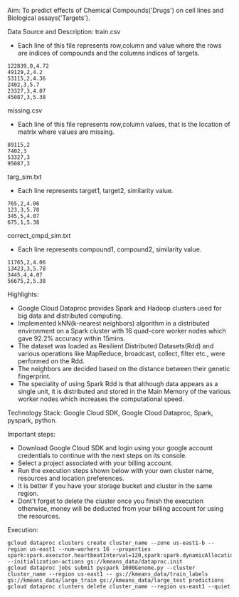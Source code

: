 Aim: To predict effects of Chemical Compounds('Drugs') on cell lines and Biological assays('Targets').

Data Source and Description:
train.csv 
  * Each line of this file represents row,column and value where the rows are indices of compounds and the columns indices of targets.
```
122839,0,4.72
49129,2,4.2
53115,2,4.36
2402,3,5.7
23327,3,4.07
45087,3,5.38
```
missing.csv
  * Each line of this file represents row,column values, that is the location of matrix where values are missing.
```
89115,2
7402,3
53327,3
95087,3
```
targ_sim.txt
  * Each line represents target1, target2, similarity value.
```
765,2,4.06
123,3,5.78
345,5,4.07
675,1,5.38
```
correct_cmpd_sim.txt
  * Each line represents compound1, compound2, similarity value.
```
11765,2,4.06
13423,3,5.78
3445,4,4.07
56675,2,5.38
```

Highlights:
- Google Cloud Dataproc provides Spark and Hadoop clusters used for big data and distributed computing.
- Implemented kNN(k-nearest neighbors) algorithm in a distributed environment on a Spark cluster with 16 quad-core worker nodes which gave 92.2% accuracy within 15mins.
- The dataset was loaded as Resilient Distributed Datasets(Rdd) and various operations like MapReduce, broadcast, collect, filter etc., were performed on the Rdd.
- The neighbors are decided based on the distance between their genetic fingerprint.
- The speciality of using Spark Rdd is that although data appears as a single unit, it is distributed and stored in the Main Memory of the various worker nodes which increases the computational speed.

Technology Stack: Google Cloud SDK, Google Cloud Dataproc, Spark, pyspark, python.

Important steps:

- Download Google Cloud SDK and login using your google account credentials to continue with the next steps on its console.
- Select a project associated with your billing account.
- Run the execution steps shown below with your own cluster name, resources and location preferences.
- It is better if you have your storage bucket and cluster in the same region.
- Dont't forget to delete the cluster once you finish the execution otherwise, money will be deducted from your billing account for using the resources.


Execution:
```linux
gcloud dataproc clusters create cluster_name --zone us-east1-b --region us-east1 --num-workers 16 --properties spark:spark.executor.heartbeatInterval=120,spark:spark.dynamicAllocation.enabled=false --initialization-actions gs://kmeans_data/dataproc.init
gcloud dataproc jobs submit pyspark 1000Genome.py --cluster cluster_name --region us-east1 -- gs://kmeans_data/train_labels gs://kmeans_data/large_train gs://kmeans_data/large_test predictions
gcloud dataproc clusters delete cluster_name --region us-east1 --quiet

```
